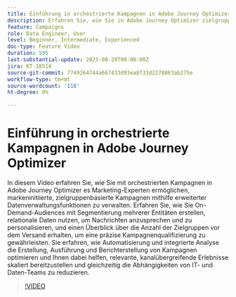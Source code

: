 ```yaml
---
title: Einführung in orchestrierte Kampagnen in Adobe Journey Optimizer
description: Erfahren Sie, wie Sie in Adobe Journey Optimizer zielgruppenbasierte Kampagnen mit erweitertem Daten-Management, Segmentierung und Automatisierung verwalten. Optimieren Sie kanalübergreifendes Marketing.
feature: Campaigns
role: Data Engineer, User
level: Beginner, Intermediate, Experienced
doc-type: Feature Video
duration: 595
last-substantial-update: 2025-08-28T00:00:00Z
jira: KT-18514
source-git-commit: 7749164744a667433d93ea8f33d2278863ab275e
workflow-type: tm+mt
source-wordcount: '116'
ht-degree: 0%

---
```



# Einführung in orchestrierte Kampagnen in Adobe Journey Optimizer

In diesem Video erfahren Sie, wie Sie mit orchestrierten Kampagnen in Adobe Journey Optimizer es Marketing-Experten ermöglichen, markeninitiierte, zielgruppenbasierte Kampagnen mithilfe erweiterter Datenverwaltungsfunktionen zu verwalten. Erfahren Sie, wie Sie On-Demand-Audiences mit Segmentierung mehrerer Entitäten erstellen, relationale Daten nutzen, um Nachrichten anzusprechen und zu personalisieren, und einen Überblick über die Anzahl der Zielgruppen vor dem Versand erhalten, um eine präzise Kampagnenqualifizierung zu gewährleisten. Sie erfahren, wie Automatisierung und integrierte Analyse die Erstellung, Ausführung und Berichterstellung von Kampagnen optimieren und Ihnen dabei helfen, relevante, kanalübergreifende Erlebnisse skaliert bereitzustellen und gleichzeitig die Abhängigkeiten von IT- und Daten-Teams zu reduzieren.

>[!VIDEO](https://video.tv.adobe.com/v/3471538/?learn=on&enablevpops)
